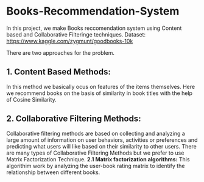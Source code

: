 # Books-Recommendation-System
In this project, we make Books reccomendation system using Content based and Collaborative Filteringe techniques.
Dataset: https://www.kaggle.com/zygmunt/goodbooks-10k

There are two approaches for the problem.
## 1. Content Based Methods: 
In this method we basically ocus on features of the items themselves. Here we recommend books on the basis of similarity in book titles with the help of  Cosine Similarity. 

## 2. Collaborative Filtering Methods: 
Collaborative filtering methods are based on collecting and analyzing a large amount of information on user behaviors, activities or preferences and predicting what users will like based on their similarity to other users. There are many types of Collaborative Filtering Methods but we prefer to use Matrix Factorization Technique.
   **2.1 Matrix factorization algorithms:** This algorithim work by analyzing the user-book rating matrix to identify the relationship between different books. 
